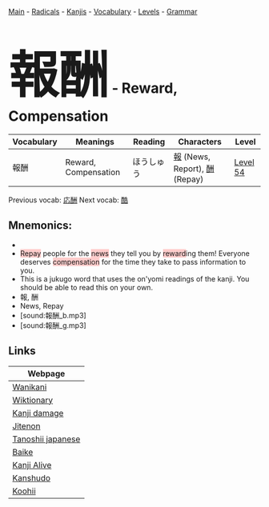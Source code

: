 <style> bigfont {font-size: 100px}</style>
[Main](../README.md) -
[Radicals](../radicals.md) -
[Kanjis](../kanjis.md) -
[Vocabulary](../vocabulary.md) -
[Levels](../levels.md) -
[Grammar](../grammar.md)
# <bigfont> 報酬</bigfont> - Reward, Compensation 

| Vocabulary | Meanings | Reading | Characters | Level |
| --- | --- | --- | --- | --- |
| 報酬 | Reward, Compensation | ほうしゅう |  [報](../kanjis/報.md) (News, Report), [酬](../kanjis/酬.md) (Repay) | [Level 54](../levels/wk_level54.md) |

Previous vocab: [応酬](応酬.md) Next vocab: [酷](酷.md) 

## Mnemonics:

* 
* <span style="background-color:#ffcccb"> Repay</span> people for the <span style="background-color:#ffcccb"> news</span> they tell you by <span style="background-color:#ffcccb"> reward</span>ing them! Everyone deserves <span style="background-color:#ffcccb"> compensation</span> for the time they take to pass information to you.
* This is a jukugo word that uses the on'yomi readings of the kanji. You should be able to read this on your own.
* 報, 酬
* News, Repay
* [sound:報酬_b.mp3]
* [sound:報酬_g.mp3]


## Links 

| Webpage |
| --- |
| [Wanikani          ](https://www.wanikani.com/kanji/報酬) |
| [Wiktionary        ](https://en.wiktionary.org/wiki/報酬) |
| [Kanji damage      ](http://www.kanjidamage.com/kanji/search?utf8=✓&q=報酬) |
| [Jitenon           ](https://jitenon.com/kanji/報酬) |
| [Tanoshii japanese ](https://www.tanoshiijapanese.com/dictionary/kanji.cfm?k=報酬) |
| [Baike             ](https://baike.baidu.com/item/報酬) |
| [Kanji Alive       ](https://app.kanjialive.com/報酬) |
| [Kanshudo          ](https://www.kanshudo.com/searchmn?q=報酬) |
| [Koohii            ](https://kanji.koohii.com/study/kanji/報酬) |
